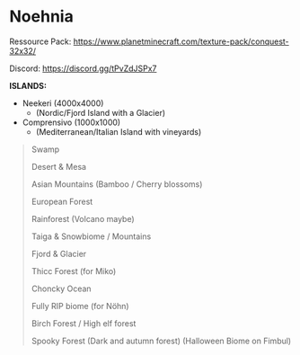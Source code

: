 # Noehnia

Ressource Pack:
https://www.planetminecraft.com/texture-pack/conquest-32x32/

Discord:
https://discord.gg/tPvZdJSPx7

**ISLANDS:**
* Neekeri (4000x4000)
  * (Nordic/Fjord Island with a Glacier)
* Comprensivo (1000x1000)
  * (Mediterranean/Italian Island with vineyards)

>Swamp
>
>Desert & Mesa
>
>Asian Mountains (Bamboo / Cherry blossoms)
>
>European Forest
>
>Rainforest (Volcano maybe)
>
>Taiga & Snowbiome / Mountains
>
>Fjord & Glacier
>
>Thicc Forest (for Miko)
>
>Choncky Ocean
>
>Fully RIP biome (for Nöhn)
>
>Birch Forest / High elf forest
>
>Spooky Forest (Dark and autumn forest) (Halloween Biome on Fimbul)
